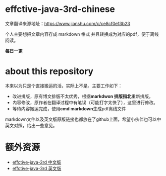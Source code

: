 # effctive-java-3rd-chinese

文章翻译来源地址：https://www.jianshu.com/c/ce8cf0e13b23

个人主要想把文章内容存成 markdown 格式
并且转换成为对应的pdf，便于离线阅读。

**每日一更**

# about this repository

本来以为只是个直接搬运的活，实际上不是。主要工作如下：

- 改进排版，原有博文排版不太优秀，根据**markdwon 排版指北**重新排版。
- 内容修改，原作者在翻译过程中有笔误（可能打字太快了），这里进行修改。
- 等待内容搬运完成，使用**cmd markdown**生成pdf离线文件

markdown文件以及英文版原版链接也都放在了github上面，希望小伙伴也可以中英文对照，给出一些意见。

# 额外资源

- [effctive-java-2rd 中文版](https://pan.baidu.com/s/1R6H9UHbFYubWWY9HrclZ2A)
- [effctive-java-3rd 英文版](https://pan.baidu.com/s/1mJx5ZrOD_RPjf3ghQnBV5g)
